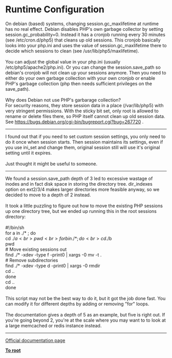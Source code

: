 # Runtime Configuration



On debian (based) systems, changing session.gc_maxlifetime at runtime has no real effect. Debian disables PHP&apos;s own garbage collector by setting session.gc_probability=0. Instead it has a cronjob running every 30 minutes (see /etc/cron.d/php5) that cleans up old sessions. This cronjob basically looks into your php.ini and uses the value of session.gc_maxlifetime there to decide which sessions to clean (see /usr/lib/php5/maxlifetime).<br><br>You can adjust the global value in your php.ini (usually /etc/php5/apache2/php.ini). Or you can change the session.save_path so debian&apos;s cronjob will not clean up your sessions anymore. Then you need to either do your own garbage collection with your own cronjob or enable PHP&apos;s garbage collection (php then needs sufficient privileges on the save_path).<br><br>Why does Debian not use PHP&apos;s garbarage collection?<br>For security reasons, they store session data in a place (/var/lib/php5) with very stringent permissions. With the sticky bit set, only root is allowed to rename or delete files there, so PHP itself cannot clean up old session data. See https://bugs.debian.org/cgi-bin/bugreport.cgi?bug=267720 .  

---

I found out that if you need to set custom session settings, you only need to do it once when session starts. Then session maintains its settings, even if you use ini_set and change them, original session still will use it&apos;s original setting until it expires.<br><br>Just thought it might be useful to someone.  

---

We found a session.save_path depth of 3 led to excessive wastage of inodes and in fact disk space in storing the directory tree. dir_indexes option on ext2/3/4 makes larger directories more feasible anyway, so we decided to move to a depth of 2 instead.<br><br>It took a little puzzling to figure out how to move the existing PHP sessions up one directory tree, but we ended up running this in the root sessions directory:<br><br>#!/bin/sh<br>for a in ./* ; do<br>    cd ./$a<br>    pwd<br>    for b in ./* ; do<br>      cd ./$b<br>      pwd<br>      # Move existing sessions out<br>      find ./* -xdev -type f -print0 | xargs -0 mv -t .<br>      # Remove subdirectories<br>      find ./* -xdev -type d -print0 | xargs -0 rmdir<br>      cd ..<br>  done<br>  cd ..<br>done<br><br>This script may not be the best way to do it, but it got the job done fast. You can modify it for different depths by adding or removing "for" loops.<br><br>The documentation gives a depth of 5 as an example, but five is right out. If you&apos;re going beyond 2, you&apos;re at the scale where you may want to to look at a large memcached or redis instance instead.  

---

[Official documentation page](https://www.php.net/manual/en/session.configuration.php)

**[To root](/README.md)**